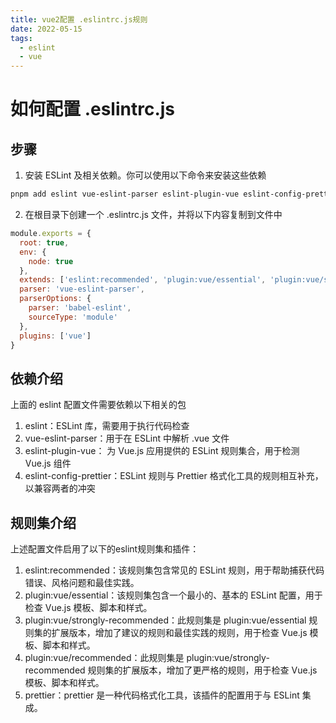 ```yaml
---
title: vue2配置 .eslintrc.js规则
date: 2022-05-15
tags:
  - eslint
  - vue
---
```


# 如何配置 .eslintrc.js
## 步骤

1. 安装 ESLint 及相关依赖。你可以使用以下命令来安装这些依赖
```bash
pnpm add eslint vue-eslint-parser eslint-plugin-vue eslint-config-prettier -D
```

2. 在根目录下创建一个 .eslintrc.js 文件，并将以下内容复制到文件中
```javascript
module.exports = {
  root: true,
  env: {
    node: true
  },
  extends: ['eslint:recommended', 'plugin:vue/essential', 'plugin:vue/strongly-recommended', 'plugin:vue/recommended', 'prettier'],
  parser: 'vue-eslint-parser',
  parserOptions: {
    parser: 'babel-eslint',
    sourceType: 'module'
  },
  plugins: ['vue']
}

```
## 依赖介绍
上面的 eslint 配置文件需要依赖以下相关的包

1. eslint：ESLint 库，需要用于执行代码检查
2. vue-eslint-parser：用于在 ESLint 中解析 .vue 文件
3. eslint-plugin-vue： 为 Vue.js 应用提供的 ESLint 规则集合，用于检测 Vue.js 组件
4. eslint-config-prettier：ESLint 规则与 Prettier 格式化工具的规则相互补充，以兼容两者的冲突
## 规则集介绍
上述配置文件启用了以下的eslint规则集和插件：

1. eslint:recommended：该规则集包含常见的 ESLint 规则，用于帮助捕获代码错误、风格问题和最佳实践。
2. plugin:vue/essential：该规则集包含一个最小的、基本的 ESLint 配置，用于检查 Vue.js 模板、脚本和样式。
3. plugin:vue/strongly-recommended：此规则集是 plugin:vue/essential 规则集的扩展版本，增加了建议的规则和最佳实践的规则，用于检查 Vue.js 模板、脚本和样式。
4. plugin:vue/recommended：此规则集是 plugin:vue/strongly-recommended 规则集的扩展版本，增加了更严格的规则，用于检查 Vue.js 模板、脚本和样式。
5. prettier：prettier 是一种代码格式化工具，该插件的配置用于与 ESLint 集成。
